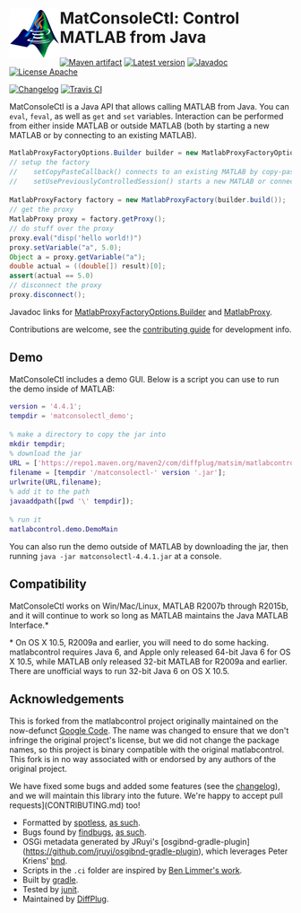 # <img align="left" src="matconsolectl.png"> MatConsoleCtl: Control MATLAB from Java

<!---freshmark shields
output = [
	link(shield('Maven artifact', 'mavenCentral', '{{group}}:{{name}}', 'blue'), 'https://bintray.com/{{org}}/opensource/{{name}}/view'),
	link(shield('Latest version', 'latest', '{{stable}}', 'blue'), 'https://github.com/{{org}}/{{name}}/releases/latest'),
	link(shield('Javadoc', 'javadoc', 'OK', 'blue'), 'https://{{org}}.github.io/{{name}}/javadoc/{{stable}}/'),
	link(shield('License Apache', 'license', 'BSD', 'blue'), 'https://tldrlegal.com/license/bsd-3-clause-license-(revised)'),
	'',
	link(shield('Changelog', 'changelog', '{{version}}', 'brightgreen'), 'CHANGES.md'),
	link(image('Travis CI', 'https://travis-ci.org/{{org}}/{{name}}.svg?branch=master'), 'https://travis-ci.org/{{org}}/{{name}}')
	].join('\n');
-->
[![Maven artifact](https://img.shields.io/badge/mavenCentral-com.diffplug.matsim%3Amatconsolectl-blue.svg)](https://bintray.com/diffplug/opensource/matconsolectl/view)
[![Latest version](https://img.shields.io/badge/latest-4.4.1-blue.svg)](https://github.com/diffplug/matconsolectl/releases/latest)
[![Javadoc](https://img.shields.io/badge/javadoc-OK-blue.svg)](https://diffplug.github.io/matconsolectl/javadoc/4.4.1/)
[![License Apache](https://img.shields.io/badge/license-BSD-blue.svg)](https://tldrlegal.com/license/bsd-3-clause-license-(revised))

[![Changelog](https://img.shields.io/badge/changelog-4.4.1-brightgreen.svg)](CHANGES.md)
[![Travis CI](https://travis-ci.org/diffplug/matconsolectl.svg?branch=master)](https://travis-ci.org/diffplug/matconsolectl)
<!---freshmark /shields -->

MatConsoleCtl is a Java API that allows calling MATLAB from Java. You can `eval`, `feval`, as well as `get` and `set` variables. Interaction can be performed from either inside MATLAB or outside MATLAB (both by starting a new MATLAB or by connecting to an existing MATLAB).

<!---freshmark javadoc
output = prefixDelimiterReplace(input, 'https://{{org}}.github.io/{{name}}/javadoc/', '/', stable);
output = prefixDelimiterReplace(output, "version = '", "';", stable);
output = prefixDelimiterReplace(output, 'java -jar matconsolectl-', '.jar', stable);
-->

```java
MatlabProxyFactoryOptions.Builder builder = new MatlabProxyFactoryOptions.Builder();
// setup the factory
//    setCopyPasteCallback() connects to an existing MATLAB by copy-pasting a few lines into the command window
//    setUsePreviouslyControlledSession() starts a new MATLAB or connects to a previously started MATLAB without any user intervention

MatlabProxyFactory factory = new MatlabProxyFactory(builder.build());
// get the proxy
MatlabProxy proxy = factory.getProxy();
// do stuff over the proxy
proxy.eval("disp('hello world!)")
proxy.setVariable("a", 5.0);
Object a = proxy.getVariable("a");
double actual = ((double[]) result)[0];
assert(actual == 5.0)
// disconnect the proxy
proxy.disconnect();
```

Javadoc links for [MatlabProxyFactoryOptions.Builder](http://diffplug.github.io/matconsolectl/javadoc/snapshot/matlabcontrol/MatlabProxyFactoryOptions.Builder.html) and [MatlabProxy](http://diffplug.github.io/matconsolectl/javadoc/snapshot/matlabcontrol/MatlabProxy.html).

Contributions are welcome, see the [contributing guide](CONTRIBUTING.md) for development info.

## Demo

MatConsoleCtl includes a demo GUI.  Below is a script you can use to run the demo inside of MATLAB:

```matlab
version = '4.4.1';
tempdir = 'matconsolectl_demo';

% make a directory to copy the jar into
mkdir tempdir;
% download the jar
URL = ['https://repo1.maven.org/maven2/com/diffplug/matsim/matlabcontrol/' version '/matlabcontrol-' version '.jar'];
filename = [tempdir '/matconsolectl-' version '.jar'];
urlwrite(URL,filename);
% add it to the path
javaaddpath([pwd '\' tempdir]);

% run it
matlabcontrol.demo.DemoMain
```

You can also run the demo outside of MATLAB by downloading the jar, then running `java -jar matconsolectl-4.4.1.jar` at a console.

## Compatibility

MatConsoleCtl works on Win/Mac/Linux, MATLAB R2007b through R2015b, and it will continue to work so long as MATLAB maintains the Java MATLAB Interface.\*

\* On OS X 10.5, R2009a and earlier, you will need to do some hacking.  matlabcontrol requires Java 6, and Apple only released 64-bit Java 6 for OS X 10.5, while MATLAB only released 32-bit MATLAB for R2009a and earlier.  There are unofficial ways to run 32-bit Java 6 on OS X 10.5.

<!---freshmark /javadoc -->

## Acknowledgements

This is forked from the matlabcontrol project originally maintained on the now-defunct [Google Code](https://code.google.com/p/matlabcontrol/).  The name was changed to ensure that we don't infringe the original project's license, but we did not change the package names, so this project is binary compatible with the original matlabcontrol.  This fork is in no way associated with or endorsed by any authors of the original project.

We have fixed some bugs and added some features (see the [changelog](CHANGES.md)), and we will maintain this library into the future.  We're happy to accept pull requests](CONTRIBUTING.md) too!

* Formatted by [spotless](https://github.com/diffplug/spotless), [as such](https://github.com/diffplug/durian-rx/blob/v1.0/build.gradle?ts=4#L70-L90).
* Bugs found by [findbugs](http://findbugs.sourceforge.net/), [as such](https://github.com/diffplug/durian-rx/blob/v1.0/build.gradle?ts=4#L92-L116).
* OSGi metadata generated by JRuyi's [osgibnd-gradle-plugin] (https://github.com/jruyi/osgibnd-gradle-plugin), which leverages Peter Kriens' [bnd](http://www.aqute.biz/Bnd/Bnd).
* Scripts in the `.ci` folder are inspired by [Ben Limmer's work](http://benlimmer.com/2013/12/26/automatically-publish-javadoc-to-gh-pages-with-travis-ci/).
* Built by [gradle](http://gradle.org/).
* Tested by [junit](http://junit.org/).
* Maintained by [DiffPlug](http://www.diffplug.com/).
